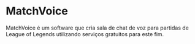 # MatchVoice
MatchVoice é um software que cria sala de chat de voz para partidas de League of Legends utilizando serviços gratuitos para este fim.
